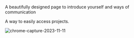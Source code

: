 A beautifully designed page to introduce yourself and ways of communication

A way to easily access projects.

![chrome-capture-2023-11-11](https://github.com/AbolfazlMahkam/AbolfazlMahkam.github.io/assets/147301295/d667f5ab-dc48-4e51-9618-e577a126b6ab)
